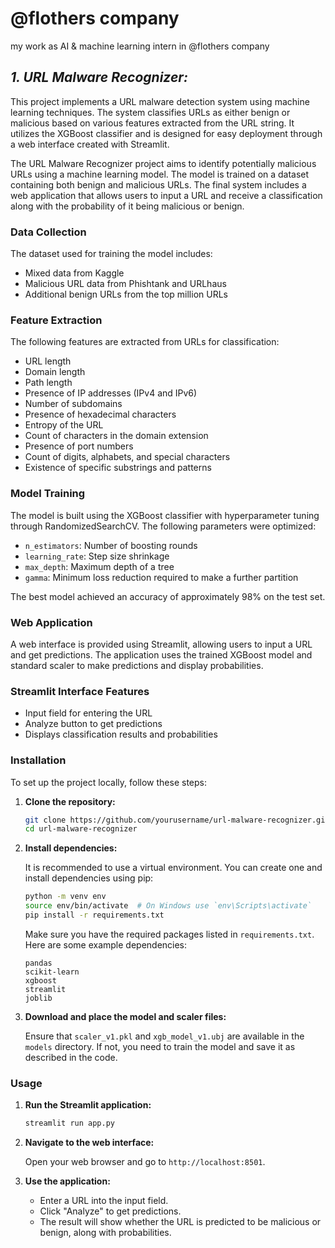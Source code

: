 # **@flothers company**
my work as AI &amp; machine learning intern in @flothers company

## *1. URL Malware Recognizer:*

This project implements a URL malware detection system using machine learning techniques. The system classifies URLs as either benign or malicious based on various features extracted from the URL string. It utilizes the XGBoost classifier and is designed for easy deployment through a web interface created with Streamlit.

The URL Malware Recognizer project aims to identify potentially malicious URLs using a machine learning model. The model is trained on a dataset containing both benign and malicious URLs. The final system includes a web application that allows users to input a URL and receive a classification along with the probability of it being malicious or benign.

### Data Collection

The dataset used for training the model includes:

- Mixed data from Kaggle
- Malicious URL data from Phishtank and URLhaus
- Additional benign URLs from the top million URLs

### Feature Extraction

The following features are extracted from URLs for classification:

- URL length
- Domain length
- Path length
- Presence of IP addresses (IPv4 and IPv6)
- Number of subdomains
- Presence of hexadecimal characters
- Entropy of the URL
- Count of characters in the domain extension
- Presence of port numbers
- Count of digits, alphabets, and special characters
- Existence of specific substrings and patterns

### Model Training

The model is built using the XGBoost classifier with hyperparameter tuning through RandomizedSearchCV. The following parameters were optimized:

- `n_estimators`: Number of boosting rounds
- `learning_rate`: Step size shrinkage
- `max_depth`: Maximum depth of a tree
- `gamma`: Minimum loss reduction required to make a further partition

The best model achieved an accuracy of approximately 98% on the test set.

### Web Application

A web interface is provided using Streamlit, allowing users to input a URL and get predictions. The application uses the trained XGBoost model and standard scaler to make predictions and display probabilities.

### Streamlit Interface Features

- Input field for entering the URL
- Analyze button to get predictions
- Displays classification results and probabilities

### Installation

To set up the project locally, follow these steps:

1. **Clone the repository:**

    ```bash
    git clone https://github.com/yourusername/url-malware-recognizer.git
    cd url-malware-recognizer
    ```

2. **Install dependencies:**

    It is recommended to use a virtual environment. You can create one and install dependencies using pip:

    ```bash
    python -m venv env
    source env/bin/activate  # On Windows use `env\Scripts\activate`
    pip install -r requirements.txt
    ```

    Make sure you have the required packages listed in `requirements.txt`. Here are some example dependencies:

    ```
    pandas
    scikit-learn
    xgboost
    streamlit
    joblib
    ```

3. **Download and place the model and scaler files:**

    Ensure that `scaler_v1.pkl` and `xgb_model_v1.ubj` are available in the `models` directory. If not, you need to train the model and save it as described in the code.

### Usage

1. **Run the Streamlit application:**

    ```bash
    streamlit run app.py
    ```

2. **Navigate to the web interface:**

    Open your web browser and go to `http://localhost:8501`.

3. **Use the application:**

    - Enter a URL into the input field.
    - Click "Analyze" to get predictions.
    - The result will show whether the URL is predicted to be malicious or benign, along with probabilities.

